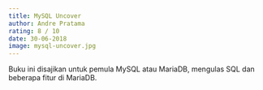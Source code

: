 ```yaml
---
title: MySQL Uncover
author: Andre Pratama 
rating: 8 / 10
date: 30-06-2018
image: mysql-uncover.jpg
---
```


Buku ini disajikan untuk pemula MySQL atau MariaDB, mengulas SQL dan beberapa fitur di MariaDB.